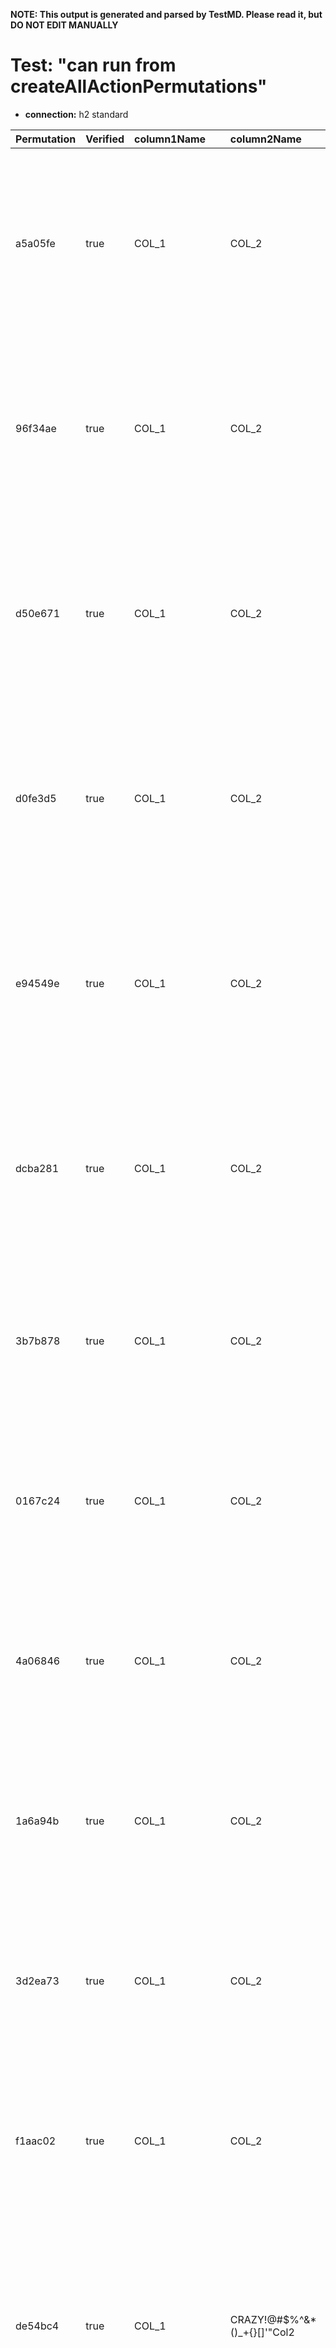 **NOTE: This output is generated and parsed by TestMD. Please read it, but DO NOT EDIT MANUALLY**

# Test: "can run from createAllActionPermutations" #

- **connection:** h2 standard

| Permutation | Verified | column1Name                  | column2Name                  | finalColumnName                  | joinString | relation             | OPERATIONS
| :---------- | :------- | :--------------------------- | :--------------------------- | :------------------------------- | :--------- | :------------------- | :------
| a5a05fe     | true     | COL_1                        | COL_2                        | CRAZY!@#\$%^&*()_+{}[]'"ColFinal |            | LBSCHEMA2.TEST_TABLE | **plan**: ALTER TABLE "LBSCHEMA2"."TEST_TABLE" ADD "CRAZY!@#\$%^&*()_+{}[]'""ColFinal" VARCHAR(40)<br>UPDATE "LBSCHEMA2"."TEST_TABLE" SET "CRAZY!@#\$%^&*()_+{}[]'""ColFinal"="COL_1" &#124;&#124; ' ' &#124;&#124; "COL_2"<br>ALTER TABLE "LBSCHEMA2"."TEST_TABLE" DROP COLUMN "COL_1"<br>ALTER TABLE "LBSCHEMA2"."TEST_TABLE" DROP COLUMN "COL_2"
| 96f34ae     | true     | COL_1                        | COL_2                        | CRAZY!@#\$%^&*()_+{}[]'"ColFinal |            | PUBLIC.TEST_TABLE    | **plan**: ALTER TABLE "PUBLIC"."TEST_TABLE" ADD "CRAZY!@#\$%^&*()_+{}[]'""ColFinal" VARCHAR(40)<br>UPDATE "PUBLIC"."TEST_TABLE" SET "CRAZY!@#\$%^&*()_+{}[]'""ColFinal"="COL_1" &#124;&#124; ' ' &#124;&#124; "COL_2"<br>ALTER TABLE "PUBLIC"."TEST_TABLE" DROP COLUMN "COL_1"<br>ALTER TABLE "PUBLIC"."TEST_TABLE" DROP COLUMN "COL_2"
| d50e671     | true     | COL_1                        | COL_2                        | CRAZY!@#\$%^&*()_+{}[]'"ColFinal | '          | LBSCHEMA2.TEST_TABLE | **plan**: ALTER TABLE "LBSCHEMA2"."TEST_TABLE" ADD "CRAZY!@#\$%^&*()_+{}[]'""ColFinal" VARCHAR(40)<br>UPDATE "LBSCHEMA2"."TEST_TABLE" SET "CRAZY!@#\$%^&*()_+{}[]'""ColFinal"="COL_1" &#124;&#124; '''' &#124;&#124; "COL_2"<br>ALTER TABLE "LBSCHEMA2"."TEST_TABLE" DROP COLUMN "COL_1"<br>ALTER TABLE "LBSCHEMA2"."TEST_TABLE" DROP COLUMN "COL_2"
| d0fe3d5     | true     | COL_1                        | COL_2                        | CRAZY!@#\$%^&*()_+{}[]'"ColFinal | '          | PUBLIC.TEST_TABLE    | **plan**: ALTER TABLE "PUBLIC"."TEST_TABLE" ADD "CRAZY!@#\$%^&*()_+{}[]'""ColFinal" VARCHAR(40)<br>UPDATE "PUBLIC"."TEST_TABLE" SET "CRAZY!@#\$%^&*()_+{}[]'""ColFinal"="COL_1" &#124;&#124; '''' &#124;&#124; "COL_2"<br>ALTER TABLE "PUBLIC"."TEST_TABLE" DROP COLUMN "COL_1"<br>ALTER TABLE "PUBLIC"."TEST_TABLE" DROP COLUMN "COL_2"
| e94549e     | true     | COL_1                        | COL_2                        | CRAZY!@#\$%^&*()_+{}[]'"ColFinal | ->         | LBSCHEMA2.TEST_TABLE | **plan**: ALTER TABLE "LBSCHEMA2"."TEST_TABLE" ADD "CRAZY!@#\$%^&*()_+{}[]'""ColFinal" VARCHAR(40)<br>UPDATE "LBSCHEMA2"."TEST_TABLE" SET "CRAZY!@#\$%^&*()_+{}[]'""ColFinal"="COL_1" &#124;&#124; '->' &#124;&#124; "COL_2"<br>ALTER TABLE "LBSCHEMA2"."TEST_TABLE" DROP COLUMN "COL_1"<br>ALTER TABLE "LBSCHEMA2"."TEST_TABLE" DROP COLUMN "COL_2"
| dcba281     | true     | COL_1                        | COL_2                        | CRAZY!@#\$%^&*()_+{}[]'"ColFinal | ->         | PUBLIC.TEST_TABLE    | **plan**: ALTER TABLE "PUBLIC"."TEST_TABLE" ADD "CRAZY!@#\$%^&*()_+{}[]'""ColFinal" VARCHAR(40)<br>UPDATE "PUBLIC"."TEST_TABLE" SET "CRAZY!@#\$%^&*()_+{}[]'""ColFinal"="COL_1" &#124;&#124; '->' &#124;&#124; "COL_2"<br>ALTER TABLE "PUBLIC"."TEST_TABLE" DROP COLUMN "COL_1"<br>ALTER TABLE "PUBLIC"."TEST_TABLE" DROP COLUMN "COL_2"
| 3b7b878     | true     | COL_1                        | COL_2                        | FINAL_COL                        |            | LBSCHEMA2.TEST_TABLE | **plan**: ALTER TABLE "LBSCHEMA2"."TEST_TABLE" ADD "FINAL_COL" VARCHAR(40)<br>UPDATE "LBSCHEMA2"."TEST_TABLE" SET "FINAL_COL"="COL_1" &#124;&#124; ' ' &#124;&#124; "COL_2"<br>ALTER TABLE "LBSCHEMA2"."TEST_TABLE" DROP COLUMN "COL_1"<br>ALTER TABLE "LBSCHEMA2"."TEST_TABLE" DROP COLUMN "COL_2"
| 0167c24     | true     | COL_1                        | COL_2                        | FINAL_COL                        |            | PUBLIC.TEST_TABLE    | **plan**: ALTER TABLE "PUBLIC"."TEST_TABLE" ADD "FINAL_COL" VARCHAR(40)<br>UPDATE "PUBLIC"."TEST_TABLE" SET "FINAL_COL"="COL_1" &#124;&#124; ' ' &#124;&#124; "COL_2"<br>ALTER TABLE "PUBLIC"."TEST_TABLE" DROP COLUMN "COL_1"<br>ALTER TABLE "PUBLIC"."TEST_TABLE" DROP COLUMN "COL_2"
| 4a06846     | true     | COL_1                        | COL_2                        | FINAL_COL                        | '          | LBSCHEMA2.TEST_TABLE | **plan**: ALTER TABLE "LBSCHEMA2"."TEST_TABLE" ADD "FINAL_COL" VARCHAR(40)<br>UPDATE "LBSCHEMA2"."TEST_TABLE" SET "FINAL_COL"="COL_1" &#124;&#124; '''' &#124;&#124; "COL_2"<br>ALTER TABLE "LBSCHEMA2"."TEST_TABLE" DROP COLUMN "COL_1"<br>ALTER TABLE "LBSCHEMA2"."TEST_TABLE" DROP COLUMN "COL_2"
| 1a6a94b     | true     | COL_1                        | COL_2                        | FINAL_COL                        | '          | PUBLIC.TEST_TABLE    | **plan**: ALTER TABLE "PUBLIC"."TEST_TABLE" ADD "FINAL_COL" VARCHAR(40)<br>UPDATE "PUBLIC"."TEST_TABLE" SET "FINAL_COL"="COL_1" &#124;&#124; '''' &#124;&#124; "COL_2"<br>ALTER TABLE "PUBLIC"."TEST_TABLE" DROP COLUMN "COL_1"<br>ALTER TABLE "PUBLIC"."TEST_TABLE" DROP COLUMN "COL_2"
| 3d2ea73     | true     | COL_1                        | COL_2                        | FINAL_COL                        | ->         | LBSCHEMA2.TEST_TABLE | **plan**: ALTER TABLE "LBSCHEMA2"."TEST_TABLE" ADD "FINAL_COL" VARCHAR(40)<br>UPDATE "LBSCHEMA2"."TEST_TABLE" SET "FINAL_COL"="COL_1" &#124;&#124; '->' &#124;&#124; "COL_2"<br>ALTER TABLE "LBSCHEMA2"."TEST_TABLE" DROP COLUMN "COL_1"<br>ALTER TABLE "LBSCHEMA2"."TEST_TABLE" DROP COLUMN "COL_2"
| f1aac02     | true     | COL_1                        | COL_2                        | FINAL_COL                        | ->         | PUBLIC.TEST_TABLE    | **plan**: ALTER TABLE "PUBLIC"."TEST_TABLE" ADD "FINAL_COL" VARCHAR(40)<br>UPDATE "PUBLIC"."TEST_TABLE" SET "FINAL_COL"="COL_1" &#124;&#124; '->' &#124;&#124; "COL_2"<br>ALTER TABLE "PUBLIC"."TEST_TABLE" DROP COLUMN "COL_1"<br>ALTER TABLE "PUBLIC"."TEST_TABLE" DROP COLUMN "COL_2"
| de54bc4     | true     | COL_1                        | CRAZY!@#\$%^&*()_+{}[]'"Col2 | CRAZY!@#\$%^&*()_+{}[]'"ColFinal |            | LBSCHEMA2.TEST_TABLE | **plan**: ALTER TABLE "LBSCHEMA2"."TEST_TABLE" ADD "CRAZY!@#\$%^&*()_+{}[]'""ColFinal" VARCHAR(40)<br>UPDATE "LBSCHEMA2"."TEST_TABLE" SET "CRAZY!@#\$%^&*()_+{}[]'""ColFinal"="COL_1" &#124;&#124; ' ' &#124;&#124; "CRAZY!@#\$%^&*()_+{}[]'""Col2"<br>ALTER TABLE "LBSCHEMA2"."TEST_TABLE" DROP COLUMN "COL_1"<br>ALTER TABLE "LBSCHEMA2"."TEST_TABLE" DROP COLUMN "CRAZY!@#\$%^&*()_+{}[]'""Col2"
| 78b97cd     | true     | COL_1                        | CRAZY!@#\$%^&*()_+{}[]'"Col2 | CRAZY!@#\$%^&*()_+{}[]'"ColFinal |            | PUBLIC.TEST_TABLE    | **plan**: ALTER TABLE "PUBLIC"."TEST_TABLE" ADD "CRAZY!@#\$%^&*()_+{}[]'""ColFinal" VARCHAR(40)<br>UPDATE "PUBLIC"."TEST_TABLE" SET "CRAZY!@#\$%^&*()_+{}[]'""ColFinal"="COL_1" &#124;&#124; ' ' &#124;&#124; "CRAZY!@#\$%^&*()_+{}[]'""Col2"<br>ALTER TABLE "PUBLIC"."TEST_TABLE" DROP COLUMN "COL_1"<br>ALTER TABLE "PUBLIC"."TEST_TABLE" DROP COLUMN "CRAZY!@#\$%^&*()_+{}[]'""Col2"
| a9de9c7     | true     | COL_1                        | CRAZY!@#\$%^&*()_+{}[]'"Col2 | CRAZY!@#\$%^&*()_+{}[]'"ColFinal | '          | LBSCHEMA2.TEST_TABLE | **plan**: ALTER TABLE "LBSCHEMA2"."TEST_TABLE" ADD "CRAZY!@#\$%^&*()_+{}[]'""ColFinal" VARCHAR(40)<br>UPDATE "LBSCHEMA2"."TEST_TABLE" SET "CRAZY!@#\$%^&*()_+{}[]'""ColFinal"="COL_1" &#124;&#124; '''' &#124;&#124; "CRAZY!@#\$%^&*()_+{}[]'""Col2"<br>ALTER TABLE "LBSCHEMA2"."TEST_TABLE" DROP COLUMN "COL_1"<br>ALTER TABLE "LBSCHEMA2"."TEST_TABLE" DROP COLUMN "CRAZY!@#\$%^&*()_+{}[]'""Col2"
| fff0204     | true     | COL_1                        | CRAZY!@#\$%^&*()_+{}[]'"Col2 | CRAZY!@#\$%^&*()_+{}[]'"ColFinal | '          | PUBLIC.TEST_TABLE    | **plan**: ALTER TABLE "PUBLIC"."TEST_TABLE" ADD "CRAZY!@#\$%^&*()_+{}[]'""ColFinal" VARCHAR(40)<br>UPDATE "PUBLIC"."TEST_TABLE" SET "CRAZY!@#\$%^&*()_+{}[]'""ColFinal"="COL_1" &#124;&#124; '''' &#124;&#124; "CRAZY!@#\$%^&*()_+{}[]'""Col2"<br>ALTER TABLE "PUBLIC"."TEST_TABLE" DROP COLUMN "COL_1"<br>ALTER TABLE "PUBLIC"."TEST_TABLE" DROP COLUMN "CRAZY!@#\$%^&*()_+{}[]'""Col2"
| 540d495     | true     | COL_1                        | CRAZY!@#\$%^&*()_+{}[]'"Col2 | CRAZY!@#\$%^&*()_+{}[]'"ColFinal | ->         | LBSCHEMA2.TEST_TABLE | **plan**: ALTER TABLE "LBSCHEMA2"."TEST_TABLE" ADD "CRAZY!@#\$%^&*()_+{}[]'""ColFinal" VARCHAR(40)<br>UPDATE "LBSCHEMA2"."TEST_TABLE" SET "CRAZY!@#\$%^&*()_+{}[]'""ColFinal"="COL_1" &#124;&#124; '->' &#124;&#124; "CRAZY!@#\$%^&*()_+{}[]'""Col2"<br>ALTER TABLE "LBSCHEMA2"."TEST_TABLE" DROP COLUMN "COL_1"<br>ALTER TABLE "LBSCHEMA2"."TEST_TABLE" DROP COLUMN "CRAZY!@#\$%^&*()_+{}[]'""Col2"
| 6f8472d     | true     | COL_1                        | CRAZY!@#\$%^&*()_+{}[]'"Col2 | CRAZY!@#\$%^&*()_+{}[]'"ColFinal | ->         | PUBLIC.TEST_TABLE    | **plan**: ALTER TABLE "PUBLIC"."TEST_TABLE" ADD "CRAZY!@#\$%^&*()_+{}[]'""ColFinal" VARCHAR(40)<br>UPDATE "PUBLIC"."TEST_TABLE" SET "CRAZY!@#\$%^&*()_+{}[]'""ColFinal"="COL_1" &#124;&#124; '->' &#124;&#124; "CRAZY!@#\$%^&*()_+{}[]'""Col2"<br>ALTER TABLE "PUBLIC"."TEST_TABLE" DROP COLUMN "COL_1"<br>ALTER TABLE "PUBLIC"."TEST_TABLE" DROP COLUMN "CRAZY!@#\$%^&*()_+{}[]'""Col2"
| cfb58c0     | true     | COL_1                        | CRAZY!@#\$%^&*()_+{}[]'"Col2 | FINAL_COL                        |            | LBSCHEMA2.TEST_TABLE | **plan**: ALTER TABLE "LBSCHEMA2"."TEST_TABLE" ADD "FINAL_COL" VARCHAR(40)<br>UPDATE "LBSCHEMA2"."TEST_TABLE" SET "FINAL_COL"="COL_1" &#124;&#124; ' ' &#124;&#124; "CRAZY!@#\$%^&*()_+{}[]'""Col2"<br>ALTER TABLE "LBSCHEMA2"."TEST_TABLE" DROP COLUMN "COL_1"<br>ALTER TABLE "LBSCHEMA2"."TEST_TABLE" DROP COLUMN "CRAZY!@#\$%^&*()_+{}[]'""Col2"
| b265934     | true     | COL_1                        | CRAZY!@#\$%^&*()_+{}[]'"Col2 | FINAL_COL                        |            | PUBLIC.TEST_TABLE    | **plan**: ALTER TABLE "PUBLIC"."TEST_TABLE" ADD "FINAL_COL" VARCHAR(40)<br>UPDATE "PUBLIC"."TEST_TABLE" SET "FINAL_COL"="COL_1" &#124;&#124; ' ' &#124;&#124; "CRAZY!@#\$%^&*()_+{}[]'""Col2"<br>ALTER TABLE "PUBLIC"."TEST_TABLE" DROP COLUMN "COL_1"<br>ALTER TABLE "PUBLIC"."TEST_TABLE" DROP COLUMN "CRAZY!@#\$%^&*()_+{}[]'""Col2"
| b095b13     | true     | COL_1                        | CRAZY!@#\$%^&*()_+{}[]'"Col2 | FINAL_COL                        | '          | LBSCHEMA2.TEST_TABLE | **plan**: ALTER TABLE "LBSCHEMA2"."TEST_TABLE" ADD "FINAL_COL" VARCHAR(40)<br>UPDATE "LBSCHEMA2"."TEST_TABLE" SET "FINAL_COL"="COL_1" &#124;&#124; '''' &#124;&#124; "CRAZY!@#\$%^&*()_+{}[]'""Col2"<br>ALTER TABLE "LBSCHEMA2"."TEST_TABLE" DROP COLUMN "COL_1"<br>ALTER TABLE "LBSCHEMA2"."TEST_TABLE" DROP COLUMN "CRAZY!@#\$%^&*()_+{}[]'""Col2"
| 9d19d7d     | true     | COL_1                        | CRAZY!@#\$%^&*()_+{}[]'"Col2 | FINAL_COL                        | '          | PUBLIC.TEST_TABLE    | **plan**: ALTER TABLE "PUBLIC"."TEST_TABLE" ADD "FINAL_COL" VARCHAR(40)<br>UPDATE "PUBLIC"."TEST_TABLE" SET "FINAL_COL"="COL_1" &#124;&#124; '''' &#124;&#124; "CRAZY!@#\$%^&*()_+{}[]'""Col2"<br>ALTER TABLE "PUBLIC"."TEST_TABLE" DROP COLUMN "COL_1"<br>ALTER TABLE "PUBLIC"."TEST_TABLE" DROP COLUMN "CRAZY!@#\$%^&*()_+{}[]'""Col2"
| a0c3cc3     | true     | COL_1                        | CRAZY!@#\$%^&*()_+{}[]'"Col2 | FINAL_COL                        | ->         | LBSCHEMA2.TEST_TABLE | **plan**: ALTER TABLE "LBSCHEMA2"."TEST_TABLE" ADD "FINAL_COL" VARCHAR(40)<br>UPDATE "LBSCHEMA2"."TEST_TABLE" SET "FINAL_COL"="COL_1" &#124;&#124; '->' &#124;&#124; "CRAZY!@#\$%^&*()_+{}[]'""Col2"<br>ALTER TABLE "LBSCHEMA2"."TEST_TABLE" DROP COLUMN "COL_1"<br>ALTER TABLE "LBSCHEMA2"."TEST_TABLE" DROP COLUMN "CRAZY!@#\$%^&*()_+{}[]'""Col2"
| ec3bb9c     | true     | COL_1                        | CRAZY!@#\$%^&*()_+{}[]'"Col2 | FINAL_COL                        | ->         | PUBLIC.TEST_TABLE    | **plan**: ALTER TABLE "PUBLIC"."TEST_TABLE" ADD "FINAL_COL" VARCHAR(40)<br>UPDATE "PUBLIC"."TEST_TABLE" SET "FINAL_COL"="COL_1" &#124;&#124; '->' &#124;&#124; "CRAZY!@#\$%^&*()_+{}[]'""Col2"<br>ALTER TABLE "PUBLIC"."TEST_TABLE" DROP COLUMN "COL_1"<br>ALTER TABLE "PUBLIC"."TEST_TABLE" DROP COLUMN "CRAZY!@#\$%^&*()_+{}[]'""Col2"
| 51e3b15     | true     | CRAZY!@#\$%^&*()_+{}[]'"Col1 | COL_2                        | CRAZY!@#\$%^&*()_+{}[]'"ColFinal |            | LBSCHEMA2.TEST_TABLE | **plan**: ALTER TABLE "LBSCHEMA2"."TEST_TABLE" ADD "CRAZY!@#\$%^&*()_+{}[]'""ColFinal" VARCHAR(40)<br>UPDATE "LBSCHEMA2"."TEST_TABLE" SET "CRAZY!@#\$%^&*()_+{}[]'""ColFinal"="CRAZY!@#\$%^&*()_+{}[]'""Col1" &#124;&#124; ' ' &#124;&#124; "COL_2"<br>ALTER TABLE "LBSCHEMA2"."TEST_TABLE" DROP COLUMN "CRAZY!@#\$%^&*()_+{}[]'""Col1"<br>ALTER TABLE "LBSCHEMA2"."TEST_TABLE" DROP COLUMN "COL_2"
| 18977d8     | true     | CRAZY!@#\$%^&*()_+{}[]'"Col1 | COL_2                        | CRAZY!@#\$%^&*()_+{}[]'"ColFinal |            | PUBLIC.TEST_TABLE    | **plan**: ALTER TABLE "PUBLIC"."TEST_TABLE" ADD "CRAZY!@#\$%^&*()_+{}[]'""ColFinal" VARCHAR(40)<br>UPDATE "PUBLIC"."TEST_TABLE" SET "CRAZY!@#\$%^&*()_+{}[]'""ColFinal"="CRAZY!@#\$%^&*()_+{}[]'""Col1" &#124;&#124; ' ' &#124;&#124; "COL_2"<br>ALTER TABLE "PUBLIC"."TEST_TABLE" DROP COLUMN "CRAZY!@#\$%^&*()_+{}[]'""Col1"<br>ALTER TABLE "PUBLIC"."TEST_TABLE" DROP COLUMN "COL_2"
| 12faf6a     | true     | CRAZY!@#\$%^&*()_+{}[]'"Col1 | COL_2                        | CRAZY!@#\$%^&*()_+{}[]'"ColFinal | '          | LBSCHEMA2.TEST_TABLE | **plan**: ALTER TABLE "LBSCHEMA2"."TEST_TABLE" ADD "CRAZY!@#\$%^&*()_+{}[]'""ColFinal" VARCHAR(40)<br>UPDATE "LBSCHEMA2"."TEST_TABLE" SET "CRAZY!@#\$%^&*()_+{}[]'""ColFinal"="CRAZY!@#\$%^&*()_+{}[]'""Col1" &#124;&#124; '''' &#124;&#124; "COL_2"<br>ALTER TABLE "LBSCHEMA2"."TEST_TABLE" DROP COLUMN "CRAZY!@#\$%^&*()_+{}[]'""Col1"<br>ALTER TABLE "LBSCHEMA2"."TEST_TABLE" DROP COLUMN "COL_2"
| 28b6887     | true     | CRAZY!@#\$%^&*()_+{}[]'"Col1 | COL_2                        | CRAZY!@#\$%^&*()_+{}[]'"ColFinal | '          | PUBLIC.TEST_TABLE    | **plan**: ALTER TABLE "PUBLIC"."TEST_TABLE" ADD "CRAZY!@#\$%^&*()_+{}[]'""ColFinal" VARCHAR(40)<br>UPDATE "PUBLIC"."TEST_TABLE" SET "CRAZY!@#\$%^&*()_+{}[]'""ColFinal"="CRAZY!@#\$%^&*()_+{}[]'""Col1" &#124;&#124; '''' &#124;&#124; "COL_2"<br>ALTER TABLE "PUBLIC"."TEST_TABLE" DROP COLUMN "CRAZY!@#\$%^&*()_+{}[]'""Col1"<br>ALTER TABLE "PUBLIC"."TEST_TABLE" DROP COLUMN "COL_2"
| 7bb8a59     | true     | CRAZY!@#\$%^&*()_+{}[]'"Col1 | COL_2                        | CRAZY!@#\$%^&*()_+{}[]'"ColFinal | ->         | LBSCHEMA2.TEST_TABLE | **plan**: ALTER TABLE "LBSCHEMA2"."TEST_TABLE" ADD "CRAZY!@#\$%^&*()_+{}[]'""ColFinal" VARCHAR(40)<br>UPDATE "LBSCHEMA2"."TEST_TABLE" SET "CRAZY!@#\$%^&*()_+{}[]'""ColFinal"="CRAZY!@#\$%^&*()_+{}[]'""Col1" &#124;&#124; '->' &#124;&#124; "COL_2"<br>ALTER TABLE "LBSCHEMA2"."TEST_TABLE" DROP COLUMN "CRAZY!@#\$%^&*()_+{}[]'""Col1"<br>ALTER TABLE "LBSCHEMA2"."TEST_TABLE" DROP COLUMN "COL_2"
| 2008d8f     | true     | CRAZY!@#\$%^&*()_+{}[]'"Col1 | COL_2                        | CRAZY!@#\$%^&*()_+{}[]'"ColFinal | ->         | PUBLIC.TEST_TABLE    | **plan**: ALTER TABLE "PUBLIC"."TEST_TABLE" ADD "CRAZY!@#\$%^&*()_+{}[]'""ColFinal" VARCHAR(40)<br>UPDATE "PUBLIC"."TEST_TABLE" SET "CRAZY!@#\$%^&*()_+{}[]'""ColFinal"="CRAZY!@#\$%^&*()_+{}[]'""Col1" &#124;&#124; '->' &#124;&#124; "COL_2"<br>ALTER TABLE "PUBLIC"."TEST_TABLE" DROP COLUMN "CRAZY!@#\$%^&*()_+{}[]'""Col1"<br>ALTER TABLE "PUBLIC"."TEST_TABLE" DROP COLUMN "COL_2"
| 2c6618d     | true     | CRAZY!@#\$%^&*()_+{}[]'"Col1 | COL_2                        | FINAL_COL                        |            | LBSCHEMA2.TEST_TABLE | **plan**: ALTER TABLE "LBSCHEMA2"."TEST_TABLE" ADD "FINAL_COL" VARCHAR(40)<br>UPDATE "LBSCHEMA2"."TEST_TABLE" SET "FINAL_COL"="CRAZY!@#\$%^&*()_+{}[]'""Col1" &#124;&#124; ' ' &#124;&#124; "COL_2"<br>ALTER TABLE "LBSCHEMA2"."TEST_TABLE" DROP COLUMN "CRAZY!@#\$%^&*()_+{}[]'""Col1"<br>ALTER TABLE "LBSCHEMA2"."TEST_TABLE" DROP COLUMN "COL_2"
| 43d2929     | true     | CRAZY!@#\$%^&*()_+{}[]'"Col1 | COL_2                        | FINAL_COL                        |            | PUBLIC.TEST_TABLE    | **plan**: ALTER TABLE "PUBLIC"."TEST_TABLE" ADD "FINAL_COL" VARCHAR(40)<br>UPDATE "PUBLIC"."TEST_TABLE" SET "FINAL_COL"="CRAZY!@#\$%^&*()_+{}[]'""Col1" &#124;&#124; ' ' &#124;&#124; "COL_2"<br>ALTER TABLE "PUBLIC"."TEST_TABLE" DROP COLUMN "CRAZY!@#\$%^&*()_+{}[]'""Col1"<br>ALTER TABLE "PUBLIC"."TEST_TABLE" DROP COLUMN "COL_2"
| b81817a     | true     | CRAZY!@#\$%^&*()_+{}[]'"Col1 | COL_2                        | FINAL_COL                        | '          | LBSCHEMA2.TEST_TABLE | **plan**: ALTER TABLE "LBSCHEMA2"."TEST_TABLE" ADD "FINAL_COL" VARCHAR(40)<br>UPDATE "LBSCHEMA2"."TEST_TABLE" SET "FINAL_COL"="CRAZY!@#\$%^&*()_+{}[]'""Col1" &#124;&#124; '''' &#124;&#124; "COL_2"<br>ALTER TABLE "LBSCHEMA2"."TEST_TABLE" DROP COLUMN "CRAZY!@#\$%^&*()_+{}[]'""Col1"<br>ALTER TABLE "LBSCHEMA2"."TEST_TABLE" DROP COLUMN "COL_2"
| a869868     | true     | CRAZY!@#\$%^&*()_+{}[]'"Col1 | COL_2                        | FINAL_COL                        | '          | PUBLIC.TEST_TABLE    | **plan**: ALTER TABLE "PUBLIC"."TEST_TABLE" ADD "FINAL_COL" VARCHAR(40)<br>UPDATE "PUBLIC"."TEST_TABLE" SET "FINAL_COL"="CRAZY!@#\$%^&*()_+{}[]'""Col1" &#124;&#124; '''' &#124;&#124; "COL_2"<br>ALTER TABLE "PUBLIC"."TEST_TABLE" DROP COLUMN "CRAZY!@#\$%^&*()_+{}[]'""Col1"<br>ALTER TABLE "PUBLIC"."TEST_TABLE" DROP COLUMN "COL_2"
| dabfba5     | true     | CRAZY!@#\$%^&*()_+{}[]'"Col1 | COL_2                        | FINAL_COL                        | ->         | LBSCHEMA2.TEST_TABLE | **plan**: ALTER TABLE "LBSCHEMA2"."TEST_TABLE" ADD "FINAL_COL" VARCHAR(40)<br>UPDATE "LBSCHEMA2"."TEST_TABLE" SET "FINAL_COL"="CRAZY!@#\$%^&*()_+{}[]'""Col1" &#124;&#124; '->' &#124;&#124; "COL_2"<br>ALTER TABLE "LBSCHEMA2"."TEST_TABLE" DROP COLUMN "CRAZY!@#\$%^&*()_+{}[]'""Col1"<br>ALTER TABLE "LBSCHEMA2"."TEST_TABLE" DROP COLUMN "COL_2"
| 88dc23a     | true     | CRAZY!@#\$%^&*()_+{}[]'"Col1 | COL_2                        | FINAL_COL                        | ->         | PUBLIC.TEST_TABLE    | **plan**: ALTER TABLE "PUBLIC"."TEST_TABLE" ADD "FINAL_COL" VARCHAR(40)<br>UPDATE "PUBLIC"."TEST_TABLE" SET "FINAL_COL"="CRAZY!@#\$%^&*()_+{}[]'""Col1" &#124;&#124; '->' &#124;&#124; "COL_2"<br>ALTER TABLE "PUBLIC"."TEST_TABLE" DROP COLUMN "CRAZY!@#\$%^&*()_+{}[]'""Col1"<br>ALTER TABLE "PUBLIC"."TEST_TABLE" DROP COLUMN "COL_2"
| d0ebc65     | true     | CRAZY!@#\$%^&*()_+{}[]'"Col1 | CRAZY!@#\$%^&*()_+{}[]'"Col2 | CRAZY!@#\$%^&*()_+{}[]'"ColFinal |            | LBSCHEMA2.TEST_TABLE | **plan**: ALTER TABLE "LBSCHEMA2"."TEST_TABLE" ADD "CRAZY!@#\$%^&*()_+{}[]'""ColFinal" VARCHAR(40)<br>UPDATE "LBSCHEMA2"."TEST_TABLE" SET "CRAZY!@#\$%^&*()_+{}[]'""ColFinal"="CRAZY!@#\$%^&*()_+{}[]'""Col1" &#124;&#124; ' ' &#124;&#124; "CRAZY!@#\$%^&*()_+{}[]'""Col2"<br>ALTER TABLE "LBSCHEMA2"."TEST_TABLE" DROP COLUMN "CRAZY!@#\$%^&*()_+{}[]'""Col1"<br>ALTER TABLE "LBSCHEMA2"."TEST_TABLE" DROP COLUMN "CRAZY!@#\$%^&*()_+{}[]'""Col2"
| 83c36a4     | true     | CRAZY!@#\$%^&*()_+{}[]'"Col1 | CRAZY!@#\$%^&*()_+{}[]'"Col2 | CRAZY!@#\$%^&*()_+{}[]'"ColFinal |            | PUBLIC.TEST_TABLE    | **plan**: ALTER TABLE "PUBLIC"."TEST_TABLE" ADD "CRAZY!@#\$%^&*()_+{}[]'""ColFinal" VARCHAR(40)<br>UPDATE "PUBLIC"."TEST_TABLE" SET "CRAZY!@#\$%^&*()_+{}[]'""ColFinal"="CRAZY!@#\$%^&*()_+{}[]'""Col1" &#124;&#124; ' ' &#124;&#124; "CRAZY!@#\$%^&*()_+{}[]'""Col2"<br>ALTER TABLE "PUBLIC"."TEST_TABLE" DROP COLUMN "CRAZY!@#\$%^&*()_+{}[]'""Col1"<br>ALTER TABLE "PUBLIC"."TEST_TABLE" DROP COLUMN "CRAZY!@#\$%^&*()_+{}[]'""Col2"
| b584947     | true     | CRAZY!@#\$%^&*()_+{}[]'"Col1 | CRAZY!@#\$%^&*()_+{}[]'"Col2 | CRAZY!@#\$%^&*()_+{}[]'"ColFinal | '          | LBSCHEMA2.TEST_TABLE | **plan**: ALTER TABLE "LBSCHEMA2"."TEST_TABLE" ADD "CRAZY!@#\$%^&*()_+{}[]'""ColFinal" VARCHAR(40)<br>UPDATE "LBSCHEMA2"."TEST_TABLE" SET "CRAZY!@#\$%^&*()_+{}[]'""ColFinal"="CRAZY!@#\$%^&*()_+{}[]'""Col1" &#124;&#124; '''' &#124;&#124; "CRAZY!@#\$%^&*()_+{}[]'""Col2"<br>ALTER TABLE "LBSCHEMA2"."TEST_TABLE" DROP COLUMN "CRAZY!@#\$%^&*()_+{}[]'""Col1"<br>ALTER TABLE "LBSCHEMA2"."TEST_TABLE" DROP COLUMN "CRAZY!@#\$%^&*()_+{}[]'""Col2"
| bf92d9a     | true     | CRAZY!@#\$%^&*()_+{}[]'"Col1 | CRAZY!@#\$%^&*()_+{}[]'"Col2 | CRAZY!@#\$%^&*()_+{}[]'"ColFinal | '          | PUBLIC.TEST_TABLE    | **plan**: ALTER TABLE "PUBLIC"."TEST_TABLE" ADD "CRAZY!@#\$%^&*()_+{}[]'""ColFinal" VARCHAR(40)<br>UPDATE "PUBLIC"."TEST_TABLE" SET "CRAZY!@#\$%^&*()_+{}[]'""ColFinal"="CRAZY!@#\$%^&*()_+{}[]'""Col1" &#124;&#124; '''' &#124;&#124; "CRAZY!@#\$%^&*()_+{}[]'""Col2"<br>ALTER TABLE "PUBLIC"."TEST_TABLE" DROP COLUMN "CRAZY!@#\$%^&*()_+{}[]'""Col1"<br>ALTER TABLE "PUBLIC"."TEST_TABLE" DROP COLUMN "CRAZY!@#\$%^&*()_+{}[]'""Col2"
| a4f319f     | true     | CRAZY!@#\$%^&*()_+{}[]'"Col1 | CRAZY!@#\$%^&*()_+{}[]'"Col2 | CRAZY!@#\$%^&*()_+{}[]'"ColFinal | ->         | LBSCHEMA2.TEST_TABLE | **plan**: ALTER TABLE "LBSCHEMA2"."TEST_TABLE" ADD "CRAZY!@#\$%^&*()_+{}[]'""ColFinal" VARCHAR(40)<br>UPDATE "LBSCHEMA2"."TEST_TABLE" SET "CRAZY!@#\$%^&*()_+{}[]'""ColFinal"="CRAZY!@#\$%^&*()_+{}[]'""Col1" &#124;&#124; '->' &#124;&#124; "CRAZY!@#\$%^&*()_+{}[]'""Col2"<br>ALTER TABLE "LBSCHEMA2"."TEST_TABLE" DROP COLUMN "CRAZY!@#\$%^&*()_+{}[]'""Col1"<br>ALTER TABLE "LBSCHEMA2"."TEST_TABLE" DROP COLUMN "CRAZY!@#\$%^&*()_+{}[]'""Col2"
| bc9e52f     | true     | CRAZY!@#\$%^&*()_+{}[]'"Col1 | CRAZY!@#\$%^&*()_+{}[]'"Col2 | CRAZY!@#\$%^&*()_+{}[]'"ColFinal | ->         | PUBLIC.TEST_TABLE    | **plan**: ALTER TABLE "PUBLIC"."TEST_TABLE" ADD "CRAZY!@#\$%^&*()_+{}[]'""ColFinal" VARCHAR(40)<br>UPDATE "PUBLIC"."TEST_TABLE" SET "CRAZY!@#\$%^&*()_+{}[]'""ColFinal"="CRAZY!@#\$%^&*()_+{}[]'""Col1" &#124;&#124; '->' &#124;&#124; "CRAZY!@#\$%^&*()_+{}[]'""Col2"<br>ALTER TABLE "PUBLIC"."TEST_TABLE" DROP COLUMN "CRAZY!@#\$%^&*()_+{}[]'""Col1"<br>ALTER TABLE "PUBLIC"."TEST_TABLE" DROP COLUMN "CRAZY!@#\$%^&*()_+{}[]'""Col2"
| 0603fc6     | true     | CRAZY!@#\$%^&*()_+{}[]'"Col1 | CRAZY!@#\$%^&*()_+{}[]'"Col2 | FINAL_COL                        |            | LBSCHEMA2.TEST_TABLE | **plan**: ALTER TABLE "LBSCHEMA2"."TEST_TABLE" ADD "FINAL_COL" VARCHAR(40)<br>UPDATE "LBSCHEMA2"."TEST_TABLE" SET "FINAL_COL"="CRAZY!@#\$%^&*()_+{}[]'""Col1" &#124;&#124; ' ' &#124;&#124; "CRAZY!@#\$%^&*()_+{}[]'""Col2"<br>ALTER TABLE "LBSCHEMA2"."TEST_TABLE" DROP COLUMN "CRAZY!@#\$%^&*()_+{}[]'""Col1"<br>ALTER TABLE "LBSCHEMA2"."TEST_TABLE" DROP COLUMN "CRAZY!@#\$%^&*()_+{}[]'""Col2"
| f6b9167     | true     | CRAZY!@#\$%^&*()_+{}[]'"Col1 | CRAZY!@#\$%^&*()_+{}[]'"Col2 | FINAL_COL                        |            | PUBLIC.TEST_TABLE    | **plan**: ALTER TABLE "PUBLIC"."TEST_TABLE" ADD "FINAL_COL" VARCHAR(40)<br>UPDATE "PUBLIC"."TEST_TABLE" SET "FINAL_COL"="CRAZY!@#\$%^&*()_+{}[]'""Col1" &#124;&#124; ' ' &#124;&#124; "CRAZY!@#\$%^&*()_+{}[]'""Col2"<br>ALTER TABLE "PUBLIC"."TEST_TABLE" DROP COLUMN "CRAZY!@#\$%^&*()_+{}[]'""Col1"<br>ALTER TABLE "PUBLIC"."TEST_TABLE" DROP COLUMN "CRAZY!@#\$%^&*()_+{}[]'""Col2"
| 7f37e77     | true     | CRAZY!@#\$%^&*()_+{}[]'"Col1 | CRAZY!@#\$%^&*()_+{}[]'"Col2 | FINAL_COL                        | '          | LBSCHEMA2.TEST_TABLE | **plan**: ALTER TABLE "LBSCHEMA2"."TEST_TABLE" ADD "FINAL_COL" VARCHAR(40)<br>UPDATE "LBSCHEMA2"."TEST_TABLE" SET "FINAL_COL"="CRAZY!@#\$%^&*()_+{}[]'""Col1" &#124;&#124; '''' &#124;&#124; "CRAZY!@#\$%^&*()_+{}[]'""Col2"<br>ALTER TABLE "LBSCHEMA2"."TEST_TABLE" DROP COLUMN "CRAZY!@#\$%^&*()_+{}[]'""Col1"<br>ALTER TABLE "LBSCHEMA2"."TEST_TABLE" DROP COLUMN "CRAZY!@#\$%^&*()_+{}[]'""Col2"
| ee0af97     | true     | CRAZY!@#\$%^&*()_+{}[]'"Col1 | CRAZY!@#\$%^&*()_+{}[]'"Col2 | FINAL_COL                        | '          | PUBLIC.TEST_TABLE    | **plan**: ALTER TABLE "PUBLIC"."TEST_TABLE" ADD "FINAL_COL" VARCHAR(40)<br>UPDATE "PUBLIC"."TEST_TABLE" SET "FINAL_COL"="CRAZY!@#\$%^&*()_+{}[]'""Col1" &#124;&#124; '''' &#124;&#124; "CRAZY!@#\$%^&*()_+{}[]'""Col2"<br>ALTER TABLE "PUBLIC"."TEST_TABLE" DROP COLUMN "CRAZY!@#\$%^&*()_+{}[]'""Col1"<br>ALTER TABLE "PUBLIC"."TEST_TABLE" DROP COLUMN "CRAZY!@#\$%^&*()_+{}[]'""Col2"
| 88c2565     | true     | CRAZY!@#\$%^&*()_+{}[]'"Col1 | CRAZY!@#\$%^&*()_+{}[]'"Col2 | FINAL_COL                        | ->         | LBSCHEMA2.TEST_TABLE | **plan**: ALTER TABLE "LBSCHEMA2"."TEST_TABLE" ADD "FINAL_COL" VARCHAR(40)<br>UPDATE "LBSCHEMA2"."TEST_TABLE" SET "FINAL_COL"="CRAZY!@#\$%^&*()_+{}[]'""Col1" &#124;&#124; '->' &#124;&#124; "CRAZY!@#\$%^&*()_+{}[]'""Col2"<br>ALTER TABLE "LBSCHEMA2"."TEST_TABLE" DROP COLUMN "CRAZY!@#\$%^&*()_+{}[]'""Col1"<br>ALTER TABLE "LBSCHEMA2"."TEST_TABLE" DROP COLUMN "CRAZY!@#\$%^&*()_+{}[]'""Col2"
| 2495c3d     | true     | CRAZY!@#\$%^&*()_+{}[]'"Col1 | CRAZY!@#\$%^&*()_+{}[]'"Col2 | FINAL_COL                        | ->         | PUBLIC.TEST_TABLE    | **plan**: ALTER TABLE "PUBLIC"."TEST_TABLE" ADD "FINAL_COL" VARCHAR(40)<br>UPDATE "PUBLIC"."TEST_TABLE" SET "FINAL_COL"="CRAZY!@#\$%^&*()_+{}[]'""Col1" &#124;&#124; '->' &#124;&#124; "CRAZY!@#\$%^&*()_+{}[]'""Col2"<br>ALTER TABLE "PUBLIC"."TEST_TABLE" DROP COLUMN "CRAZY!@#\$%^&*()_+{}[]'""Col1"<br>ALTER TABLE "PUBLIC"."TEST_TABLE" DROP COLUMN "CRAZY!@#\$%^&*()_+{}[]'""Col2"

# Test Version: "a75197" #